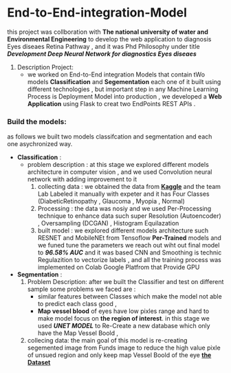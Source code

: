 # End-to-End-integration-Model
this project was collboration with **The national university of water and Environmental Engineering** to develop the web application to diagnosis Eyes diseaes Retina Pathway , and it was Phd Philosophy under title ***Development Deep Neural Network for diagnostics Eyes diseaes***
1. Description Project:
   - we worked on End-to-End integration Models that contain tWo models **Classification** and **Segementation** each one of it built using different technologies , but important step in any Machine Learning Process is Deployment Model into production , we developed a **Web Application** using Flask to creat two EndPoints REST APIs . 

### Build the models:
as follows we built two models classifcation and segmentation and each one asychronized way. 

* **Classification** :
    - problem description :
      at this stage we explored different models architecture in computer vision , and we used Convolution neural network with adding improvement to it 
      1. collecting data :
         we obtained the data from [**Kaggle**](https://www.kaggle.com/competitions/diabetic-retinopathy-detection/data) and the team Lab Labeled it manually with expeter and it has Four Classes (DiabeticRetinopathy , Glaucoma , Myopia , Normal)
      2. Processing :
         the data was nosiy and we used Per-Processing technique to enhance data such 
         super Resolution (Autoencoder) , Oversampling (DCGAN) , Histogram Equilazation 
      3. built model :
         we explored different models architecture such RESNET and MobileNEt from Tensoflow **Per-Trained** models and we funed tune the parameters we reach out wiht out final model to ***96.58% AUC*** and it was based CNN and Smoothing is technic Regulazition to vectorize labels , and all the training process was implemented on Colab Google Platfrom that Provide GPU
* **Segmentation** :
    1. Problem Description:
      after we built the Classifier and test on different sample some problems we faced are :
        - similar features between Classes which make the model not able to predict each class good , 
        - **Map vessel blood** of eyes have low pixles range and hard to make model focus on **the region of interest**. in this stage we used ***UNET MODEL***  to Re-Create a new database which only have the Map Vessel Boold , 
    2. collecing data:
       the main goal of this model is re-creating segemented image from Funds image to reduce the high value pixle of unsued region and only keep map Vessel Boold of the eye [**the Dataset**](https://drive.grand-challenge.org/) 




